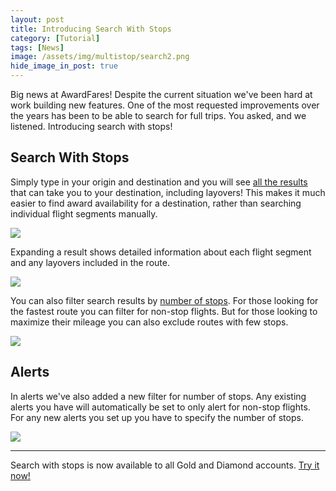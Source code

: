 ```yaml
---
layout: post
title: Introducing Search With Stops
category: [Tutorial]
tags: [News]
image: /assets/img/multistop/search2.png
hide_image_in_post: true
---
```


Big news at AwardFares! Despite the current situation we've been hard at work building new features. One of the most requested improvements over the years has been to be able to search for full trips. You asked, and we listened. Introducing search with stops!

## Search With Stops

Simply type in your origin and destination and you will see [all the results](https://awardfares.com/search?CPH.SIN.+7;o:duration;so:asc) that can take you to your destination, including layovers! This makes it much easier to find award availability for a destination, rather than searching individual flight segments manually.

<img src="/assets/img/multistop/search2.png" />

Expanding a result shows detailed information about each flight segment and any layovers included in the route.

<img src="/assets/img/multistop/result.png" />

You can also filter search results by [number of stops](https://awardfares.com/search?CPH.HND.+7;o:duration;so:asc;x:2). For those looking for the fastest route you can filter for non-stop flights. But for those looking to maximize their mileage you can also exclude routes with few stops.

<img src="/assets/img/multistop/stops2.png" />

## Alerts

In alerts we've also added a new filter for number of stops. Any existing alerts you have will automatically be set to only alert for non-stop flights. For any new alerts you set up you have to specify the number of stops.

<img src="/assets/img/multistop/alerts.png" />

---

Search with stops is now available to all Gold and Diamond accounts. [Try it now!](https://awardfares.com/search)
